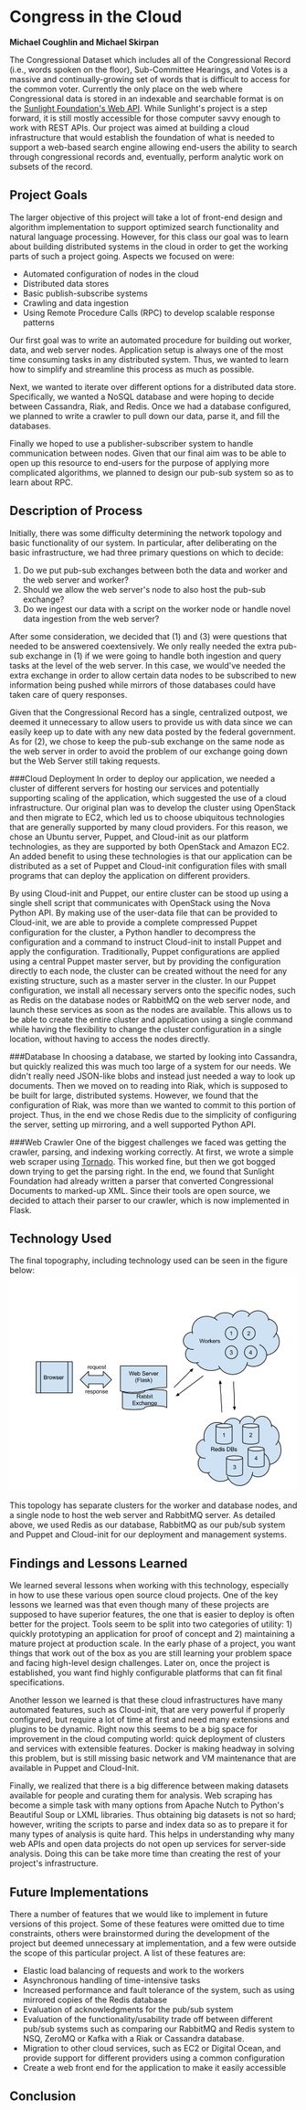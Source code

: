# Congress in the Cloud
**Michael Coughlin and Michael Skirpan**

The Congressional Dataset which includes all of the Congressional Record (i.e., words spoken on the floor), Sub-Committee Hearings, and Votes is a massive and continually-growing set of words that is difficult to access for the common voter.  Currently the only place on the web where Congressional data is stored in an indexable and searchable format is on the [Sunlight Foundation's Web API](http://sunlightfoundation.com/).  While Sunlight's project is a step forward, it is still mostly accessible for those computer savvy enough to work with REST APIs.  Our project was aimed at building a cloud infrastructure that would establish the foundation of what is needed to support a web-based search engine allowing end-users the ability to search through congressional records and, eventually, perform analytic work on subsets of the record.

## Project Goals

The larger objective of this project will take a lot of front-end design and algorithm implementation to support optimized search functionality and natural language processing.  However, for this class our goal was to learn about building distributed systems in the cloud in order to get the working parts of such a project going.  Aspects we focused on were:

* Automated configuration of nodes in the cloud
* Distributed data stores
* Basic publish-subscribe systems
* Crawling and data ingestion
* Using Remote Procedure Calls (RPC) to develop scalable response patterns

Our first goal was to write an automated procedure for building out worker, data, and web server nodes.  Application setup is always one of the most time consuming tasks in any distributed system.  Thus, we wanted to learn how to simplify and streamline this process as much as possible.  

Next, we wanted to iterate over different options for a distributed data store.  Specifically, we wanted a NoSQL database and were hoping to decide between Cassandra, Riak, and Redis.  Once we had a database configured, we planned to write a crawler to pull down our data, parse it, and fill the databases.  

Finally we hoped to use a publisher-subscriber system to handle communication between nodes.  Given that our final aim was to be able to open up this resource to end-users for the purpose of applying more complicated algorithms, we planned to design our pub-sub system so as to learn about RPC.


## Description of Process
Initially, there was some difficulty determining the network topology and basic functionality of our system.  In particular, after deliberating on the basic infrastructure, we had three primary questions on which to decide:

1. Do we put pub-sub exchanges between both the data and worker and the web server and worker?
2. Should we allow the web server's node to also host the pub-sub exchange?
3. Do we ingest our data with a script on the worker node or handle novel data ingestion from the web server?

After some consideration, we decided that (1) and (3) were questions that needed to be answered coextensively.  We only really needed the extra pub-sub exchange in (1) if we were going to handle both ingestion and query tasks at the level of the web server.  In this case, we would've needed the extra exchange in order to allow certain data nodes to be subscribed to new information being pushed while mirrors of those databases could have taken care of query responses.  

Given that the Congressional Record has a single, centralized outpost, we deemed it unnecessary to allow users to provide us with data since we can easily keep up to date with any new data posted by the federal government.  As for (2), we chose to keep the pub-sub exchange on the same node as the web server in order to avoid the problem of our exchange going down but the Web Server still taking requests.

<!--
#[Michael can describe the process of using Puppet here]
-->
###Cloud Deployment
In order to deploy our application, we needed a cluster of different servers for hosting our services and potentially supporting scaling of the application, which suggested the use of a cloud infrastructure. Our original plan was to develop the cluster using OpenStack and then migrate to EC2, which led us to choose ubiquitous technologies that are generally supported by many cloud providers. For this reason, we chose an Ubuntu server, Puppet, and Cloud-init as our platform technologies, as they are supported by both OpenStack and Amazon EC2. An added benefit to using these technologies is that our application can be distributed as a set of Puppet and Cloud-init configuration files with small programs that can deploy the application on different providers.

By using Cloud-init and Puppet, our entire cluster can be stood up using a single shell script that communicates with OpenStack using the Nova Python API. By making use of the user-data file that can be provided to Cloud-init, we are able to provide a complete compressed Puppet configuration for the cluster, a Python handler to decompress the configuration and a command to instruct Cloud-init to install Puppet and apply the configuration. Traditionally, Puppet configurations are applied using a central Puppet master server, but by providing the configuration directly to each node, the cluster can be created without the need for any existing structure, such as a master server in the cluster. In our Puppet configuration, we install all necessary servers onto the specific nodes, such as Redis on the database nodes or RabbitMQ on the web server node, and launch these services as soon as the nodes are available. This allows us to be able to create the entire cluster and application using a single command while having the flexibility to change the cluster configuration in a single location, without having to access the nodes directly.

###Database
In choosing a database, we started by looking into Cassandra, but quickly realized this was much too large of a system for our needs.  We didn't really need JSON-like blobs and instead just needed a way to look up documents.  Then we moved on to reading into Riak, which is supposed to be built for large, distributed systems.  However, we found that the configuration of Riak, was more than we wanted to commit to this portion of project.  Thus, in the end we chose Redis due to the simplicity of configuring the server, setting up mirroring, and a well supported Python API.  

###Web Crawler
One of the biggest challenges we faced was getting the crawler, parsing, and indexing working correctly.  At first, we wrote a simple web scraper using [Tornado](http://www.tornadoweb.org/en/stable/).  This worked fine, but then we got bogged down trying to get the parsing right.  In the end, we found that Sunlight Foundation had already written a parser that converted Congressional Documents to marked-up XML.  Since their tools are open source, we decided to attach their parser to our crawler, which is now implemented in Flask.

## Technology Used
The final topography, including technology used can be seen in the figure below:\
![Topomap](DCSC_Structure.png)

This topology has separate clusters for the worker and database nodes, and a single node to host the web server and RabbitMQ server. As detailed above, we used Redis as our database, RabbitMQ as our pub/sub system and Puppet and Cloud-init for our deployment and management systems.

## Findings and Lessons Learned
We learned several lessons when working with this technology, especially in how to use these various open source cloud projects. One of the key lessons we learned was that even though many of these projects are supposed to have superior features, the one that is easier to deploy is often better for the project.  Tools seem to be split into two categories of utility: 1) quickly prototyping an application for proof of concept and 2) maintaining a mature project at production scale.  In the early phase of a project, you want things that work out of the box as you are still learning your problem space and facing high-level design challenges.  Later on, once the project is established, you want find highly configurable platforms that can fit final specifications.

Another lesson we learned is that these cloud infrastructures have many automated features, such as Cloud-init, that are very powerful if properly configured, but require a lot of time at first and need many extensions and plugins to be dynamic.  Right now this seems to be a big space for improvement in the cloud computing world: quick deployment of clusters and services with extensible features.  Docker is making headway in solving this problem, but is still missing basic network and VM maintenance that are available in Puppet and Cloud-Init.

Finally, we realized that there is a big difference between making datasets available for people and curating them for analysis.  Web scraping has become a simple task with many options from Apache Nutch to Python's Beautiful Soup or LXML libraries.  Thus obtaining big datasets is not so hard; however, writing the scripts to parse and index data so as to prepare it for many types of analysis is quite hard.  This helps in understanding why many web APIs and open data projects do not open up services for server-side analysis.  Doing this can be take more time than creating the rest of your project's infrastructure.

## Future Implementations
There a number of features that we would like to implement in future versions of this project. Some of these features were omitted due to time constraints, others were brainstormed during the development of the project but deemed unnecessary at implementation, and a few were outside the scope of this particular project.  A list of these features are:

* Elastic load balancing of requests and work to the workers
* Asynchronous handling of time-intensive tasks
* Increased performance and fault tolerance of the system, such as using mirrored copies of the Redis database
* Evaluation of acknowledgments for the pub/sub system
* Evaluation of the functionality/usability trade off between different pub/sub systems such as comparing our RabbitMQ and Redis system to NSQ, ZeroMQ or Kafka with a Riak or Cassandra database.
* Migration to other cloud services, such as EC2 or Digital Ocean, and provide support for different providers using a common configuration
* Create a web front end for the application to make it easily accessible

## Conclusion
